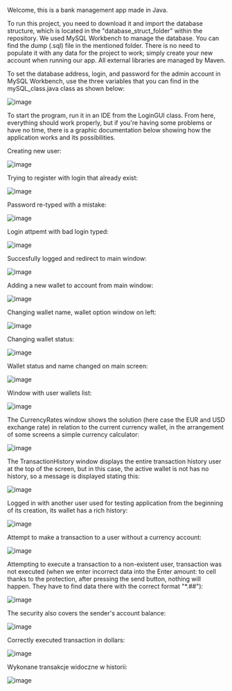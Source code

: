 Welcome, this is a bank management app made in Java.

To run this project, you need to download it and import the database structure, which is located in the "database_struct_folder" within the repository. We used MySQL Workbench to manage the database. You can find the dump (.sql) file in the mentioned folder. There is no need to populate it with any data for the project to work; simply create your new account when running our app. All external libraries are managed by Maven.

To set the database address, login, and password for the admin account in MySQL Workbench, use the three variables that you can find in the mySQL_class.java class as shown below:

![image](https://github.com/Arkadiusz-Rejman/java_bank_assaingment/assets/78605732/0cf31f86-2911-4463-87cb-8f1c1026507f)

To start the program, run it in an IDE from the LoginGUI class. From here, everything should work properly, but if you're having some problems or have no time, there is a graphic documentation below showing how the application works and its possibilities.


Creating new user:

![image](https://github.com/Arkadiusz-Rejman/java_bank_assaingment/assets/78605732/07f5fb42-d044-433f-a526-05a03c30d414)


Trying to register with login that already exist:

![image](https://github.com/Arkadiusz-Rejman/java_bank_assaingment/assets/78605732/9f2712be-795e-495c-9096-01d6d787f3e4)


Password re-typed with a mistake:

![image](https://github.com/Arkadiusz-Rejman/java_bank_assaingment/assets/78605732/62c273cc-722e-412d-9d14-03302f579522)


Login attpemt with bad login typed:

![image](https://github.com/Arkadiusz-Rejman/java_bank_assaingment/assets/78605732/337e2c47-af74-408f-b297-ef07fd5fa4b7)


Succesfully logged and redirect to main window:

![image](https://github.com/Arkadiusz-Rejman/java_bank_assaingment/assets/78605732/10b4bf83-ab5f-41cb-91cd-3c8d64cee048)


Adding a new wallet to account from main window:

![image](https://github.com/Arkadiusz-Rejman/java_bank_assaingment/assets/78605732/22ff3ef2-05c1-401d-a836-f27e3a2aa713)


Changing wallet name, wallet option window on left:

![image](https://github.com/Arkadiusz-Rejman/java_bank_assaingment/assets/78605732/a26919b9-f4d5-460d-9ae8-5f745092506a)


Changing wallet status:

![image](https://github.com/Arkadiusz-Rejman/java_bank_assaingment/assets/78605732/3ef3f0c8-2a50-4942-9d05-46fa5b360a84)


Wallet status and name changed on main screen:

![image](https://github.com/Arkadiusz-Rejman/java_bank_assaingment/assets/78605732/8377461b-6966-4508-9b79-be61c7a3ba30)


Window with user wallets list:

![image](https://github.com/Arkadiusz-Rejman/java_bank_assaingment/assets/78605732/8fb83f79-ed1d-48be-920f-0e66553e984e)


The CurrencyRates window shows the solution (here case the EUR and USD exchange rate) in relation to the current currency wallet, in the arrangement of some screens a simple currency calculator:

![image](https://github.com/Arkadiusz-Rejman/java_bank_assaingment/assets/78605732/e74ad76a-69bf-4a74-899e-841636c5644d)


The TransactionHistory window displays the entire transaction history user at the top of the screen, but in this case, the active wallet is not has no history, so a message is displayed stating this:

![image](https://github.com/Arkadiusz-Rejman/java_bank_assaingment/assets/78605732/5c732eba-2624-4e3f-ba4d-1124ec8c51bb)



Logged in with another user used for testing application from the beginning of its creation, its wallet has a rich history:

![image](https://github.com/Arkadiusz-Rejman/java_bank_assaingment/assets/78605732/24687366-29c5-41aa-89a4-67a3217d57d1)


Attempt to make a transaction to a user without a currency account:

![image](https://github.com/Arkadiusz-Rejman/java_bank_assaingment/assets/78605732/32ff5a1b-dede-47c5-9713-90153b5eed43)

Attempting to execute a transaction to a non-existent user, transaction was not executed (when we enter incorrect data into the Enter amount: to cell thanks to the protection, after pressing the send button, nothing will happen. They have to find data there with the correct format "*.##"):

![image](https://github.com/Arkadiusz-Rejman/java_bank_assaingment/assets/78605732/0a42869d-819f-4ef6-82b7-3e96d7bf9696)


The security also covers the sender's account balance:

![image](https://github.com/Arkadiusz-Rejman/java_bank_assaingment/assets/78605732/447c86c2-d236-4e5b-9f8e-6813edbd0289)


Correctly executed transaction in dollars:

![image](https://github.com/Arkadiusz-Rejman/java_bank_assaingment/assets/78605732/64d8e3ea-66e4-4e88-b9c4-3c91a50b1030)


Wykonane transakcje widoczne w historii:

![image](https://github.com/Arkadiusz-Rejman/java_bank_assaingment/assets/78605732/b3609f26-f2b3-425f-af4a-909899b94d33)



















